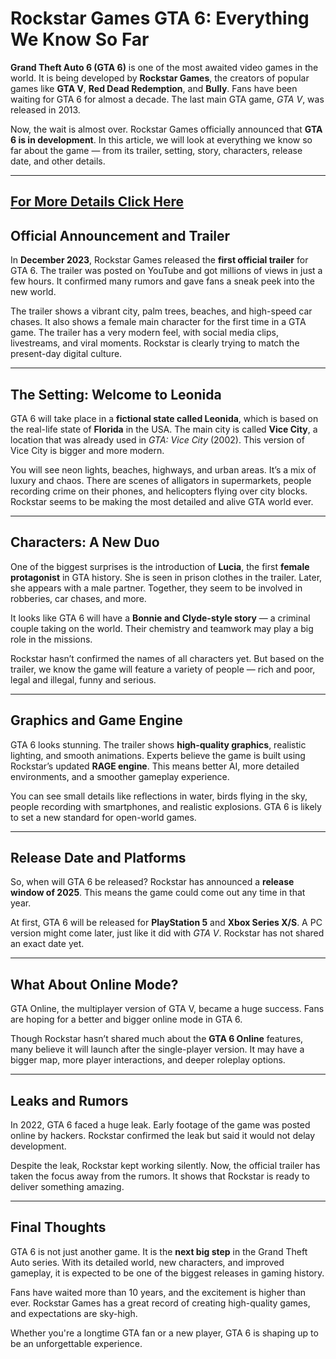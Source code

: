 # Rockstar Games GTA 6: Everything We Know So Far

**Grand Theft Auto 6 (GTA 6)** is one of the most awaited video games in the world. It is being developed by **Rockstar Games**, the creators of popular games like **GTA V**, **Red Dead Redemption**, and **Bully**. Fans have been waiting for GTA 6 for almost a decade. The last main GTA game, *GTA V*, was released in 2013.

Now, the wait is almost over. Rockstar Games officially announced that **GTA 6 is in development**. In this article, we will look at everything we know so far about the game — from its trailer, setting, story, characters, release date, and other details.

---
[For More Details Click Here](https://daraz.s3-tastewp.com/gta-6-by-rockstar-games-everything-we-know-so-far/)
---


## Official Announcement and Trailer

In **December 2023**, Rockstar Games released the **first official trailer** for GTA 6. The trailer was posted on YouTube and got millions of views in just a few hours. It confirmed many rumors and gave fans a sneak peek into the new world.

The trailer shows a vibrant city, palm trees, beaches, and high-speed car chases. It also shows a female main character for the first time in a GTA game. The trailer has a very modern feel, with social media clips, livestreams, and viral moments. Rockstar is clearly trying to match the present-day digital culture.

---

## The Setting: Welcome to Leonida

GTA 6 will take place in a **fictional state called Leonida**, which is based on the real-life state of **Florida** in the USA. The main city is called **Vice City**, a location that was already used in *GTA: Vice City* (2002). This version of Vice City is bigger and more modern.

You will see neon lights, beaches, highways, and urban areas. It’s a mix of luxury and chaos. There are scenes of alligators in supermarkets, people recording crime on their phones, and helicopters flying over city blocks. Rockstar seems to be making the most detailed and alive GTA world ever.

---

## Characters: A New Duo

One of the biggest surprises is the introduction of **Lucia**, the first **female protagonist** in GTA history. She is seen in prison clothes in the trailer. Later, she appears with a male partner. Together, they seem to be involved in robberies, car chases, and more.

It looks like GTA 6 will have a **Bonnie and Clyde-style story** — a criminal couple taking on the world. Their chemistry and teamwork may play a big role in the missions.

Rockstar hasn’t confirmed the names of all characters yet. But based on the trailer, we know the game will feature a variety of people — rich and poor, legal and illegal, funny and serious.

---

## Graphics and Game Engine

GTA 6 looks stunning. The trailer shows **high-quality graphics**, realistic lighting, and smooth animations. Experts believe the game is built using Rockstar’s updated **RAGE engine**. This means better AI, more detailed environments, and a smoother gameplay experience.

You can see small details like reflections in water, birds flying in the sky, people recording with smartphones, and realistic explosions. GTA 6 is likely to set a new standard for open-world games.

---

## Release Date and Platforms

So, when will GTA 6 be released? Rockstar has announced a **release window of 2025**. This means the game could come out any time in that year.

At first, GTA 6 will be released for **PlayStation 5** and **Xbox Series X/S**. A PC version might come later, just like it did with *GTA V*. Rockstar has not shared an exact date yet.

---

## What About Online Mode?

GTA Online, the multiplayer version of GTA V, became a huge success. Fans are hoping for a better and bigger online mode in GTA 6.

Though Rockstar hasn’t shared much about the **GTA 6 Online** features, many believe it will launch after the single-player version. It may have a bigger map, more player interactions, and deeper roleplay options.

---

## Leaks and Rumors

In 2022, GTA 6 faced a huge leak. Early footage of the game was posted online by hackers. Rockstar confirmed the leak but said it would not delay development.

Despite the leak, Rockstar kept working silently. Now, the official trailer has taken the focus away from the rumors. It shows that Rockstar is ready to deliver something amazing.

---

## Final Thoughts

GTA 6 is not just another game. It is the **next big step** in the Grand Theft Auto series. With its detailed world, new characters, and improved gameplay, it is expected to be one of the biggest releases in gaming history.

Fans have waited more than 10 years, and the excitement is higher than ever. Rockstar Games has a great record of creating high-quality games, and expectations are sky-high.

Whether you're a longtime GTA fan or a new player, GTA 6 is shaping up to be an unforgettable experience.


